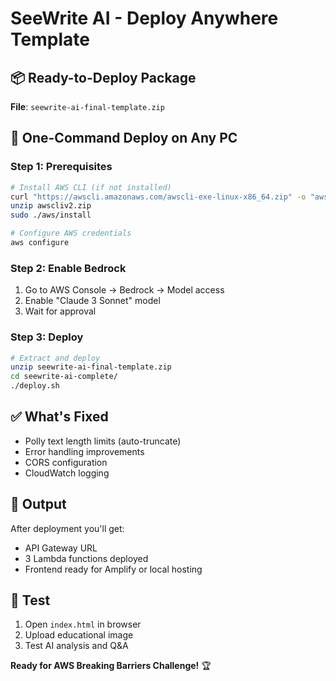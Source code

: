 # SeeWrite AI - Deploy Anywhere Template

## 📦 Ready-to-Deploy Package
**File**: `seewrite-ai-final-template.zip`

## 🚀 One-Command Deploy on Any PC

### Step 1: Prerequisites
```bash
# Install AWS CLI (if not installed)
curl "https://awscli.amazonaws.com/awscli-exe-linux-x86_64.zip" -o "awscliv2.zip"
unzip awscliv2.zip
sudo ./aws/install

# Configure AWS credentials
aws configure
```

### Step 2: Enable Bedrock
1. Go to AWS Console → Bedrock → Model access
2. Enable "Claude 3 Sonnet" model
3. Wait for approval

### Step 3: Deploy
```bash
# Extract and deploy
unzip seewrite-ai-final-template.zip
cd seewrite-ai-complete/
./deploy.sh
```

## ✅ What's Fixed
- Polly text length limits (auto-truncate)
- Error handling improvements
- CORS configuration
- CloudWatch logging

## 🎯 Output
After deployment you'll get:
- API Gateway URL
- 3 Lambda functions deployed
- Frontend ready for Amplify or local hosting

## 🧪 Test
1. Open `index.html` in browser
2. Upload educational image
3. Test AI analysis and Q&A

**Ready for AWS Breaking Barriers Challenge!** 🏆